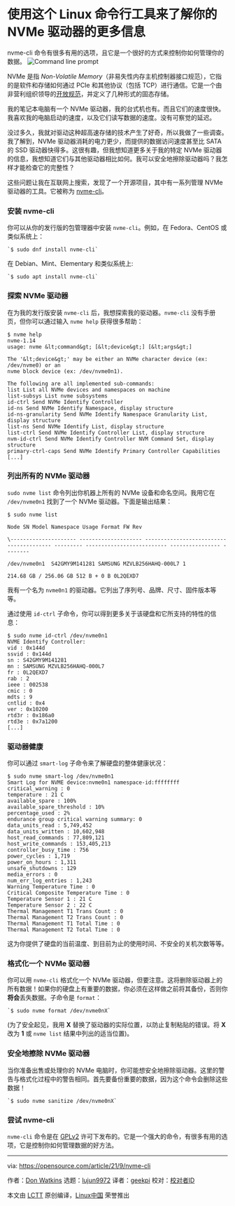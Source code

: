 [#]: subject: "Use this Linux command-line tool to learn more about your NVMe drives"
[#]: via: "https://opensource.com/article/21/9/nvme-cli"
[#]: author: "Don Watkins https://opensource.com/users/don-watkins"
[#]: collector: "lujun9972"
[#]: translator: "geekpi"
[#]: reviewer: " "
[#]: publisher: " "
[#]: url: " "

使用这个 Linux 命令行工具来了解你的 NVMe 驱动器的更多信息
======
nvme-cli 命令有很多有用的选项，且它是一个很好的方式来控制你如何管理你的数据。
![Command line prompt][1]

NVMe 是指 _Non-Volatile Memory_（非易失性内存主机控制器接口规范），它指的是软件和存储如何通过 PCIe 和其他协议（包括 TCP）进行通信。它是一个由非营利组织领导的[开放规范][2]，并定义了几种形式的固态存储。

我的笔记本电脑有一个 NVMe 驱动器，我的台式机也有。而且它们的速度很快。我喜欢我的电脑启动的速度，以及它们读写数据的速度。没有可察觉的延迟。

没过多久，我就对驱动这种超高速存储的技术产生了好奇，所以我做了一些调查。我了解到，NVMe 驱动器消耗的电力更少，而提供的数据访问速度甚至比 SATA 的 SSD 驱动器快得多。这很有趣，但我想知道更多关于我的特定 NVMe 驱动器的信息，我想知道它们与其他驱动器相比如何。我可以安全地擦除驱动器吗？我怎样才能检查它的完整性？

这些问题让我在互联网上搜索，发现了一个开源项目，其中有一系列管理 NVMe 驱动器的工具。它被称为 [nvme-cli][3]。

### 安装 nvme-cli

你可以从你的发行版的包管理器中安装 `nvme-cli`。例如，在 Fedora、CentOS 或类似系统上：


```
`$ sudo dnf install nvme-cli`
```

在 Debian、Mint、Elementary 和类似系统上:


```
`$ sudo apt install nvme-cli`
```

### 探索 NVMe 驱动器

在为我的发行版安装 `nvme-cli` 后，我想探索我的驱动器。`nvme-cli` 没有手册页，但你可以通过输入 `nvme help` 获得很多帮助：


```
$ nvme help
nvme-1.14
usage: nvme &lt;command&gt; [&lt;device&gt;] [&lt;args&gt;]

The '&lt;device&gt;' may be either an NVMe character device (ex: /dev/nvme0) or an
nvme block device (ex: /dev/nvme0n1).

The following are all implemented sub-commands:
list List all NVMe devices and namespaces on machine
list-subsys List nvme subsystems
id-ctrl Send NVMe Identify Controller
id-ns Send NVMe Identify Namespace, display structure
id-ns-granularity Send NVMe Identify Namespace Granularity List, display structure
list-ns Send NVMe Identify List, display structure
list-ctrl Send NVMe Identify Controller List, display structure
nvm-id-ctrl Send NVMe Identify Controller NVM Command Set, display structure
primary-ctrl-caps Send NVMe Identify Primary Controller Capabilities
[...]
```

### 列出所有的 NVMe 驱动器

`sudo nvme list` 命令列出你机器上所有的 NVMe 设备和命名空间。我用它在 `/dev/nvme0n1` 找到了一个 NVMe 驱动器。下面是输出结果：


```
$ sudo nvme list

Node SN Model Namespace Usage Format FW Rev

\--------------------- -------------------- ---------------------------------------- --------- -------------------------- ---------------- --------

/dev/nvme0n1  S42GMY9M141281 SAMSUNG MZVLB256HAHQ-000L7 1

214.68 GB / 256.06 GB 512 B + 0 B 0L2QEXD7
```

我有一个名为 `nvme0n1` 的驱动器。它列出了序列号、品牌、尺寸、固件版本等等。

通过使用 `id-ctrl` 子命令，你可以得到更多关于该硬盘和它所支持的特性的信息：


```
$ sudo nvme id-ctrl /dev/nvme0n1
NVME Identify Controller:
vid : 0x144d
ssvid : 0x144d
sn : S42GMY9M141281
mn : SAMSUNG MZVLB256HAHQ-000L7
fr : 0L2QEXD7
rab : 2
ieee : 002538
cmic : 0
mdts : 9
cntlid : 0x4
ver : 0x10200
rtd3r : 0x186a0
rtd3e : 0x7a1200
[...]
```

### 驱动器健康

你可以通过 `smart-log` 子命令来了解硬盘的整体健康状况：


```
$ sudo nvme smart-log /dev/nvme0n1
Smart Log for NVME device:nvme0n1 namespace-id:ffffffff
critical_warning : 0
temperature : 21 C
available_spare : 100%
available_spare_threshold : 10%
percentage_used : 2%
endurance group critical warning summary: 0
data_units_read : 5,749,452
data_units_written : 10,602,948
host_read_commands : 77,809,121
host_write_commands : 153,405,213
controller_busy_time : 756
power_cycles : 1,719
power_on_hours : 1,311
unsafe_shutdowns : 129
media_errors : 0
num_err_log_entries : 1,243
Warning Temperature Time : 0
Critical Composite Temperature Time : 0
Temperature Sensor 1 : 21 C
Temperature Sensor 2 : 22 C
Thermal Management T1 Trans Count : 0
Thermal Management T2 Trans Count : 0
Thermal Management T1 Total Time : 0
Thermal Management T2 Total Time : 0
```

这为你提供了硬盘的当前温度、到目前为止的使用时间、不安全的关机次数等等。

### 格式化一个 NVMe 驱动器

你可以用 `nvme-cli` 格式化一个 NVMe 驱动器，但要注意。这将删除驱动器上的所有数据！如果你的硬盘上有重要的数据，你必须在这样做之前将其备份，否则你**将会**丢失数据。子命令是 `format`：


```
`$ sudo nvme format /dev/nvme0nX`
```

(为了安全起见，我用 **X** 替换了驱动器的实际位置，以防止复制粘贴的错误。将 **X** 改为 **1** 或 `nvme list` 结果中列出的适当位置)。

### 安全地擦除 NVMe 驱动器

当你准备出售或处理你的 NVMe 电脑时，你可能想安全地擦除驱动器。这里的警告与格式化过程中的警告相同。首先要备份重要的数据，因为这个命令会删除这些数据！


```
`$ sudo nvme sanitize /dev/nvme0nX`
```

### 尝试 nvme-cli

`nvme-cli` 命令是在 [GPLv2][4] 许可下发布的。它是一个强大的命令，有很多有用的选项，它是控制你如何管理数据的好方法。

--------------------------------------------------------------------------------

via: https://opensource.com/article/21/9/nvme-cli

作者：[Don Watkins][a]
选题：[lujun9972][b]
译者：[geekpi](https://github.com/geekpi)
校对：[校对者ID](https://github.com/校对者ID)

本文由 [LCTT](https://github.com/LCTT/TranslateProject) 原创编译，[Linux中国](https://linux.cn/) 荣誉推出

[a]: https://opensource.com/users/don-watkins
[b]: https://github.com/lujun9972
[1]: https://opensource.com/sites/default/files/styles/image-full-size/public/lead-images/command_line_prompt.png?itok=wbGiJ_yg (Command line prompt)
[2]: https://nvmexpress.org/
[3]: https://github.com/linux-nvme/nvme-cli
[4]: https://github.com/linux-nvme/nvme-cli/blob/master/LICENSE
